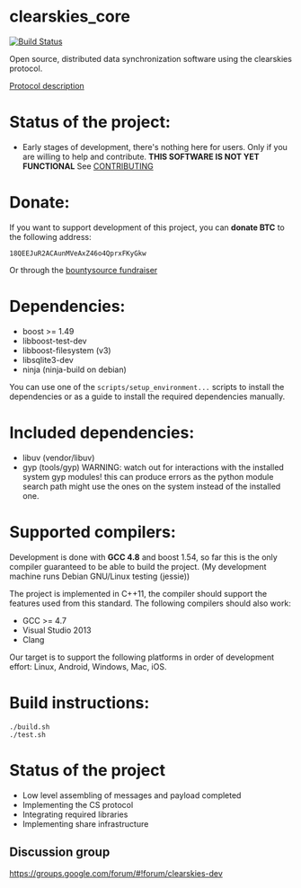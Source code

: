 clearskies_core
===============

[![Build Status](https://travis-ci.org/larroy/clearskies_core.png?branch=master)](https://travis-ci.org/larroy/clearskies_core)

Open source, distributed data synchronization software using the clearskies protocol.

[Protocol description](https://github.com/jewel/clearskies/blob/master/protocol/core.md)

# Status of the project:

* Early stages of development, there's nothing here for users. Only if you are willing to help and
  contribute. **THIS SOFTWARE IS NOT YET FUNCTIONAL**
  See [CONTRIBUTING](http://larroy.github.io/clearskies_core/contributing)

# Donate:

If you want to support development of this project, you can **donate BTC** to the following address:

    18QEEJuR2ACAunMVeAxZ46o4QprxFKyGkw

Or through the [bountysource fundraiser](https://www.bountysource.com/fundraisers/551-clearskies-open-source-file-synchronization)

# Dependencies:

* boost >= 1.49
* libboost-test-dev
* libboost-filesystem (v3)
* libsqlite3-dev
* ninja  (ninja-build on debian)

You can use one of the `scripts/setup_environment...`  scripts to install the dependencies or as a
guide to install the required dependencies manually.

# Included dependencies:

* libuv (vendor/libuv)
* gyp (tools/gyp) WARNING: watch out for interactions with the installed system gyp modules! this
  can produce errors as the python module search path might use the ones on the system instead of
  the installed one.

# Supported compilers:

Development is done with **GCC 4.8** and boost 1.54, so far this is the only compiler guaranteed to be able to
build the project. (My development machine runs Debian GNU/Linux testing (jessie))

The project is implemented in C++11, the compiler should support the features used from this
standard. The following compilers should also work:

* GCC >= 4.7
* Visual Studio 2013
* Clang

Our target is to support the following platforms in order of development effort: Linux, Android, Windows, Mac, iOS.

# Build instructions:

    ./build.sh
    ./test.sh

# Status of the project

- Low level assembling of messages and payload completed
- Implementing the CS protocol
- Integrating required libraries
- Implementing share infrastructure


## Discussion group

https://groups.google.com/forum/#!forum/clearskies-dev




